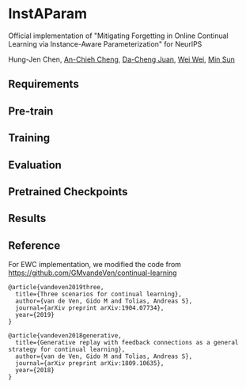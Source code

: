 # InstAParam
Official implementation of "Mitigating Forgetting in Online Continual Learning via Instance-Aware Parameterization" for NeurIPS

Hung-Jen Chen, [An-Chieh Cheng](https://anjiecheng.github.io/), [Da-Cheng Juan](https://research.google/people/DaChengJuan/), [Wei Wei](https://research.google/people/105672/), [Min Sun](https://aliensunmin.github.io/)

## Requirements

## Pre-train

## Training

## Evaluation

## Pretrained Checkpoints

## Results

## Reference
For EWC implementation, we modified the code from https://github.com/GMvandeVen/continual-learning

```
@article{vandeven2019three,
  title={Three scenarios for continual learning},
  author={van de Ven, Gido M and Tolias, Andreas S},
  journal={arXiv preprint arXiv:1904.07734},
  year={2019}
}
```
```
@article{vandeven2018generative,
  title={Generative replay with feedback connections as a general strategy for continual learning},
  author={van de Ven, Gido M and Tolias, Andreas S},
  journal={arXiv preprint arXiv:1809.10635},
  year={2018}
}
```